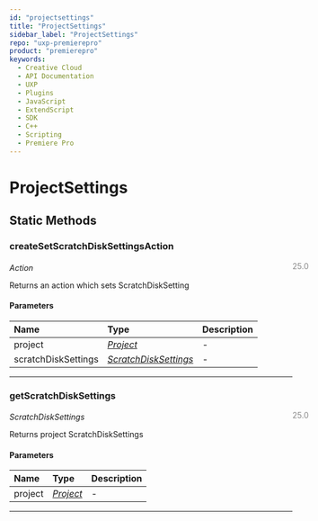 ```yaml
---
id: "projectsettings"
title: "ProjectSettings"
sidebar_label: "ProjectSettings"
repo: "uxp-premierepro"
product: "premierepro"
keywords:
  - Creative Cloud
  - API Documentation
  - UXP
  - Plugins
  - JavaScript
  - ExtendScript
  - SDK
  - C++
  - Scripting
  - Premiere Pro
---
```


# ProjectSettings  

## Static Methods

### createSetScratchDiskSettingsAction

<span class="minversion" style="display: block; margin-bottom: -1em; margin-left: 36em; float:left; opacity:0.5;">25.0</span>

*Action*
  
Returns an action which sets ScratchDiskSetting

#### Parameters

| Name | Type | Description |
| :------ | :------ | :------ |
| project | [*Project*](/ppro_reference/classes/project/) | - |
| scratchDiskSettings | [*ScratchDiskSettings*](/ppro_reference/classes/scratchdisksettings/) | - |

___

### getScratchDiskSettings

<span class="minversion" style="display: block; margin-bottom: -1em; margin-left: 36em; float:left; opacity:0.5;">25.0</span>

*ScratchDiskSettings*
  
Returns project ScratchDiskSettings

#### Parameters

| Name | Type | Description |
| :------ | :------ | :------ |
| project | [*Project*](/ppro_reference/classes/project/) | - |

___
